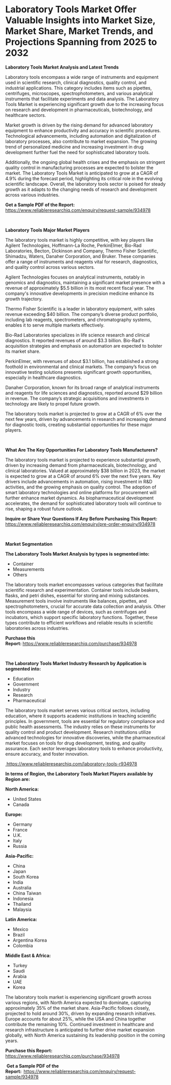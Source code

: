 <p><h1>Laboratory Tools Market Offer Valuable Insights into Market Size, Market Share, Market Trends, and Projections Spanning from 2025 to 2032</h1></p><p><strong>Laboratory Tools Market Analysis and Latest Trends</strong></p>
<p><p>Laboratory tools encompass a wide range of instruments and equipment used in scientific research, clinical diagnostics, quality control, and industrial applications. This category includes items such as pipettes, centrifuges, microscopes, spectrophotometers, and various analytical instruments that facilitate experiments and data analysis. The Laboratory Tools Market is experiencing significant growth due to the increasing focus on research and development in pharmaceuticals, biotechnology, and healthcare sectors. </p><p>Market growth is driven by the rising demand for advanced laboratory equipment to enhance productivity and accuracy in scientific procedures. Technological advancements, including automation and digitalization of laboratory processes, also contribute to market expansion. The growing trend of personalized medicine and increasing investment in drug development further fuel the need for sophisticated laboratory tools.</p><p>Additionally, the ongoing global health crises and the emphasis on stringent quality control in manufacturing processes are expected to bolster the market. The Laboratory Tools Market is anticipated to grow at a CAGR of 4.9% during the forecast period, highlighting its critical role in the evolving scientific landscape. Overall, the laboratory tools sector is poised for steady growth as it adapts to the changing needs of research and development across various industries.</p></p>
<p><strong>Get a Sample PDF of the Report:&nbsp;</strong> <a href="https://www.reliableresearchiq.com/enquiry/request-sample/934978?utm_campaign=3271&utm_medium=2&utm_source=Github&utm_content=ia&utm_term=18042025&utm_id=laboratory-tools">https://www.reliableresearchiq.com/enquiry/request-sample/934978</a></p>
<p>&nbsp;</p>
<p><strong>Laboratory Tools Major Market Players</strong></p>
<p><p>The laboratory tools market is highly competitive, with key players like Agilent Technologies, Hoffmann-La Roche, PerkinElmer, Bio-Rad Laboratories, Becton, Dickinson and Company, Thermo Fisher Scientific, Shimadzu, Waters, Danaher Corporation, and Bruker. These companies offer a range of instruments and reagents vital for research, diagnostics, and quality control across various sectors.</p><p>Agilent Technologies focuses on analytical instruments, notably in genomics and diagnostics, maintaining a significant market presence with a revenue of approximately $5.5 billion in its most recent fiscal year. The company's innovative developments in precision medicine enhance its growth trajectory.</p><p>Thermo Fisher Scientific is a leader in laboratory equipment, with sales revenue exceeding $40 billion. The company’s diverse product portfolio, including lab reagents, spectrometers, and chromatography systems, enables it to serve multiple markets effectively.</p><p>Bio-Rad Laboratories specializes in life science research and clinical diagnostics. It reported revenues of around $3.3 billion. Bio-Rad's acquisition strategies and emphasis on automation are expected to bolster its market share.</p><p>PerkinElmer, with revenues of about $3.1 billion, has established a strong foothold in environmental and clinical markets. The company’s focus on innovative testing solutions presents significant growth opportunities, especially in healthcare diagnostics.</p><p>Danaher Corporation, known for its broad range of analytical instruments and reagents for life sciences and diagnostics, reported around $29 billion in revenue. The company’s strategic acquisitions and investments in technology are likely to propel future growth.</p><p>The laboratory tools market is projected to grow at a CAGR of 6% over the next few years, driven by advancements in research and increasing demand for diagnostic tools, creating substantial opportunities for these major players.</p></p>
<p>&nbsp;</p>
<p><strong>What Are The Key Opportunities For Laboratory Tools Manufacturers?</strong></p>
<p><p>The laboratory tools market is projected to experience substantial growth, driven by increasing demand from pharmaceuticals, biotechnology, and clinical laboratories. Valued at approximately $38 billion in 2023, the market is expected to grow at a CAGR of around 6% over the next five years. Key drivers include advancements in automation, rising investment in R&D activities, and the growing emphasis on quality control. The adoption of smart laboratory technologies and online platforms for procurement will further enhance market dynamics. As biopharmaceutical development accelerates, the demand for sophisticated laboratory tools will continue to rise, shaping a robust future outlook.</p></p>
<p><strong>Inquire or Share Your Questions If Any Before Purchasing This Report:</strong> <a href="https://www.reliableresearchiq.com/enquiry/pre-order-enquiry/934978?utm_campaign=3271&utm_medium=2&utm_source=Github&utm_content=ia&utm_term=18042025&utm_id=laboratory-tools">https://www.reliableresearchiq.com/enquiry/pre-order-enquiry/934978</a></p>
<p>&nbsp;</p>
<p><strong>Market Segmentation</strong></p>
<p><strong>The Laboratory Tools Market Analysis by types is segmented into:</strong></p>
<p><ul><li>Container</li><li>Measurements</li><li>Others</li></ul></p>
<p><p>The laboratory tools market encompasses various categories that facilitate scientific research and experimentation. Container tools include beakers, flasks, and petri dishes, essential for storing and mixing substances. Measurement tools involve instruments like balances, pipettes, and spectrophotometers, crucial for accurate data collection and analysis. Other tools encompass a wide range of devices, such as centrifuges and incubators, which support specific laboratory functions. Together, these types contribute to efficient workflows and reliable results in scientific laboratories across industries.</p></p>
<p><strong>Purchase this Report:&nbsp;</strong><a href="https://www.reliableresearchiq.com/purchase/934978?utm_campaign=3271&utm_medium=2&utm_source=Github&utm_content=ia&utm_term=18042025&utm_id=laboratory-tools">https://www.reliableresearchiq.com/purchase/934978</a></p>
<p>&nbsp;</p>
<p><strong>The Laboratory Tools Market Industry Research by Application is segmented into:</strong></p>
<p><ul><li>Education</li><li>Government</li><li>Industry</li><li>Research</li><li>Pharmaceutical</li></ul></p>
<p><p>The laboratory tools market serves various critical sectors, including education, where it supports academic institutions in teaching scientific principles. In government, tools are essential for regulatory compliance and public health assessments. The industry relies on these instruments for quality control and product development. Research institutions utilize advanced technologies for innovative discoveries, while the pharmaceutical market focuses on tools for drug development, testing, and quality assurance. Each sector leverages laboratory tools to enhance productivity, ensure accuracy, and foster innovation.</p></p>
<p><a href="https://www.reliableresearchiq.com/laboratory-tools-r934978?utm_campaign=3271&utm_medium=2&utm_source=Github&utm_content=ia&utm_term=18042025&utm_id=laboratory-tools">&nbsp;https://www.reliableresearchiq.com/laboratory-tools-r934978</a></p>
<p><strong>In terms of Region, the Laboratory Tools Market Players available by Region are:</strong></p>
<p>
    <p> <strong> North America: </strong>
        <ul>
            <li>United States</li>
            <li>Canada</li>
        </ul>
        </p> 
    <p> <strong> Europe: </strong>
        <ul>
            <li>Germany</li>
            <li>France</li>
            <li>U.K.</li>
            <li>Italy</li>
            <li>Russia</li>
        </ul>
        </p> 
    <p> <strong> Asia-Pacific: </strong>
        <ul>
            <li>China</li>
            <li>Japan</li>
            <li>South Korea</li>
            <li>India</li>
            <li>Australia</li>
            <li>China Taiwan</li>
            <li>Indonesia</li>
            <li>Thailand</li>
            <li>Malaysia</li>
        </ul>
        </p> 
    <p> <strong> Latin America: </strong>
        <ul>
            <li>Mexico</li>
            <li>Brazil</li>
            <li>Argentina Korea</li>
            <li>Colombia</li>
        </ul>
        </p> 
    <p> <strong> Middle East & Africa: </strong>
        <ul>
            <li>Turkey</li>
            <li>Saudi</li>
            <li>Arabia</li>
            <li>UAE</li>
            <li>Korea</li>
        </ul>
    </p>
    </p>
<p><p>The laboratory tools market is experiencing significant growth across various regions, with North America expected to dominate, capturing approximately 35% of the market share. Asia-Pacific follows closely, projected to hold around 30%, driven by expanding research initiatives. Europe accounts for about 25%, while the USA and China together contribute the remaining 10%. Continued investment in healthcare and research infrastructure is anticipated to further drive market expansion globally, with North America sustaining its leadership position in the coming years.</p></p>
<p><strong>Purchase this Report: </strong><a href="https://www.reliableresearchiq.com/purchase/934978?utm_campaign=3271&utm_medium=2&utm_source=Github&utm_content=ia&utm_term=18042025&utm_id=laboratory-tools">https://www.reliableresearchiq.com/purchase/934978</a></p>
<p>&nbsp;<strong>Get a Sample PDF of the Report:&nbsp;&nbsp;</strong><a href="https://www.reliableresearchiq.com/enquiry/request-sample/934978?utm_campaign=3271&utm_medium=2&utm_source=Github&utm_content=ia&utm_term=18042025&utm_id=laboratory-tools">https://www.reliableresearchiq.com/enquiry/request-sample/934978</a></p>
<p><strong></strong></p>
<p><p></p><p></p><p></p></p>